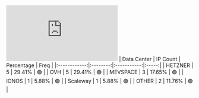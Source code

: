 ![Diagramm](https://github.com/obajay/StateSync-snapshots/blob/main/Projects/AndromedaProtocol/1/README.md)
| Data Center | IP Count | Percentage | Freq |
|:------------:|:--------:|:-----------:|:-----:|
| HETZNER | 5 | 29.41% | 🟢 |
| OVH | 5 | 29.41% | 🟢 |
| MEVSPACE | 3 | 17.65% | 🟢 |
| IONOS | 1 | 5.88% | 🟢 |
| Scaleway | 1 | 5.88% | 🟢 |
| OTHER | 2 | 11.76% | 🟢 |